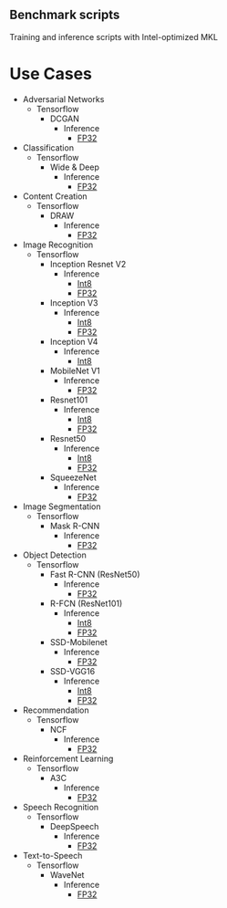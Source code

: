 ## Benchmark scripts ##

Training and inference scripts with Intel-optimized MKL

# Use Cases

* Adversarial Networks
    * Tensorflow
        * DCGAN
            * Inference
                * [FP32](adversarial_networks/tensorflow/dcgan/README.md#fp32-inference-instructions)
* Classification
    * Tensorflow
        * Wide & Deep
            * Inference
                * [FP32](classification/tensorflow/wide_deep/README.md#fp32-inference-instructions)
* Content Creation
    * Tensorflow
        * DRAW
            * Inference
                * [FP32](content_creation/tensorflow/draw/README.md#fp32-inference-instructions)
* Image Recognition
    * Tensorflow
        * Inception Resnet V2
            * Inference
                * [Int8](image_recognition/tensorflow/inception_resnet_v2/README.md#int8-inference-instructions)
                * [FP32](image_recognition/tensorflow/inception_resnet_v2/README.md#fp32-inference-instructions)
        * Inception V3
            * Inference
                * [Int8](image_recognition/tensorflow/inceptionv3/README.md#int8-inference-instructions)
                * [FP32](image_recognition/tensorflow/inceptionv3/README.md#fp32-inference-instructions)
        * Inception V4
            * Inference
                * [Int8](image_recognition/tensorflow/inceptionv4/README.md#int8-inference-instructions)
        * MobileNet V1
            * Inference
                * [FP32](image_recognition/tensorflow/mobilenet_v1/README.md#fp32-inference-instructions)
        * Resnet101
            * Inference
                * [Int8](image_recognition/tensorflow/resnet101/README.md#int8-inference-instructions)
                * [FP32](image_recognition/tensorflow/resnet101/README.md#fp32-inference-instructions)
        * Resnet50
            * Inference
                * [Int8](image_recognition/tensorflow/resnet50/README.md#int8-inference-instructions)
                * [FP32](image_recognition/tensorflow/resnet50/README.md#fp32-inference-instructions)
        * SqueezeNet
            * Inference
                * [FP32](image_recognition/tensorflow/squeezenet/README.md#fp32-inference-instructions)
* Image Segmentation
    * Tensorflow
        * Mask R-CNN
            * Inference
                * [FP32](image_segmentation/tensorflow/maskrcnn/README.md#fp32-inference-instructions)
* Object Detection
    * Tensorflow
        * Fast R-CNN (ResNet50)
            * Inference
                * [FP32](object_detection/tensorflow/fastrcnn/README.md#fp32-inference-instructions)
        * R-FCN (ResNet101)
            * Inference
                * [Int8](object_detection/tensorflow/rfcn/README.md#int8-inference-instructions)
                * [FP32](object_detection/tensorflow/rfcn/README.md#fp32-inference-instructions)
        * SSD-Mobilenet
            * Inference
                * [FP32](object_detection/tensorflow/ssd-mobilenet/README.md#fp32-inference-instructions)
        * SSD-VGG16
            * Inference
                * [Int8](object_detection/tensorflow/ssd-vgg16/README.md#int8-inference-instructions)
                * [FP32](object_detection/tensorflow/ssd-vgg16/README.md#fp32-inference-instructions)
* Recommendation
    * Tensorflow
        * NCF
            * Inference
                * [FP32](recommendation/tensorflow/ncf/README.md#fp32-inference-instructions)
* Reinforcement Learning
    * Tensorflow
        * A3C
            * Inference
                * [FP32](reinforcement_learning/tensorflow/a3c/README.md#fp32-inference-instructions)
* Speech Recognition
    * Tensorflow
        * DeepSpeech
            * Inference
                * [FP32](speech_recognition/tensorflow/deep-speech/README.md#fp32-inference-instructions)
* Text-to-Speech
    * Tensorflow
        * WaveNet
            * Inference
                * [FP32](text_to_speech/tensorflow/wavenet/README.md#fp32-inference-instructions)
